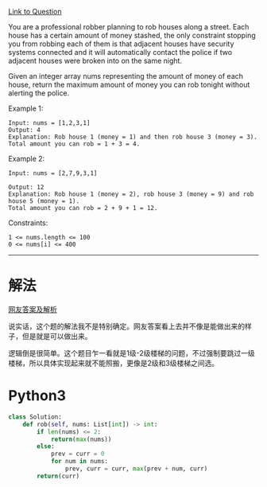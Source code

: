 [Link to Question](https://leetcode.com/explore/interview/card/top-interview-questions-easy/97/dynamic-programming/576/)


You are a professional robber planning to rob houses along a street. Each house has a certain amount of money stashed, the only constraint stopping you from robbing each of them is that adjacent houses have security systems connected and it will automatically contact the police if two adjacent houses were broken into on the same night.

Given an integer array nums representing the amount of money of each house, return the maximum amount of money you can rob tonight without alerting the police.

 

Example 1:
```
Input: nums = [1,2,3,1]
Output: 4
Explanation: Rob house 1 (money = 1) and then rob house 3 (money = 3).
Total amount you can rob = 1 + 3 = 4.
```
Example 2:
```
Input: nums = [2,7,9,3,1]

Output: 12
Explanation: Rob house 1 (money = 2), rob house 3 (money = 9) and rob house 5 (money = 1).
Total amount you can rob = 2 + 9 + 1 = 12.
 ```

Constraints:
```
1 <= nums.length <= 100
0 <= nums[i] <= 400
```

-----
# 解法
[网友答案及解析](https://leetcode.com/explore/interview/card/top-interview-questions-easy/97/dynamic-programming/576/discuss/55696/Python-solution-3-lines.)

说实话，这个题的解法我不是特别确定。网友答案看上去并不像是能做出来的样子，但是就是可以做出来。

逻辑倒是很简单。这个题目乍一看就是1级-2级楼梯的问题，不过强制要跳过一级楼梯，所以具体实现起来就不能照搬，更像是2级和3级楼梯之间选。

# Python3
```python
class Solution:
    def rob(self, nums: List[int]) -> int:
        if len(nums) <= 2:
            return(max(nums))
        else:
            prev = curr = 0
            for num in nums:
                prev, curr = curr, max(prev + num, curr)
        return(curr)
```